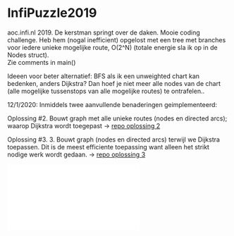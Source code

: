 # InfiPuzzle2019
aoc.infi.nl 2019. De kerstman springt over de daken. Mooie coding challenge.
Heb hem (nogal inefficient) opgelost met een tree met branches voor iedere unieke mogelijke route, O(2^N) (totale energie sla ik op in de Nodes struct). </br>Zie comments in main() </br>

Ideeen voor beter alternatief: BFS als ik een unweighted chart kan bedenken, anders Dijkstra? Dan hoef je niet meer alle nodes van de chart (alle mogelijke tussenstops van alle mogelijke routes) te ontrafelen..

12/1/2020: Inmiddels twee aanvullende benaderingen geimplementeerd:</br>

Oplossing #2. Bouwt graph met alle unieke routes (nodes en directed arcs); waarop Dijkstra wordt toegepast -> [repo oplossing 2](https://github.com/rvdweerd/InfiPuzzle2019_solution2.git)</br>

Oplossing #3. 3. Bouwt graph (nodes en directed arcs) terwijl we Dijkstra toepassen. Dit is de meest efficiente toepassing want alleen het strikt nodige werk wordt gedaan. -> [repo oplossing 3](https://github.com/rvdweerd/InfiPuzzle2019_solution3.git)

![Presentation of approach](InfiPuzzelAoC2019_rvdw.pdf)
